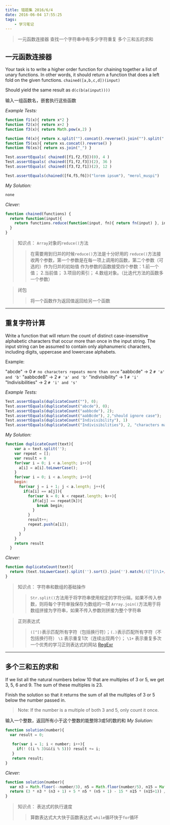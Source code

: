 ```yaml
---
title: 错题集 2016/6/4
date: 2016-06-04 17:55:25
tags: 
    - 学习笔记
---
```


> 一元函数连接器
> 查找一个字符串中有多少字符重复
> 多个三和五的求和

<!-- more -->
## 一元函数连接器
Your task is to write a higher order function for chaining together a list of unary functions. In other words, it should return a function that does a left fold on the given functions.
`chained([a,b,c,d])(input)`

Should yield the same result as
`d(c(b(a(input))))`

输入一组函数名，嵌套执行这些函数

*Example Tests:*
```javascript
function f1(x){ return x*2 }
function f2(x){ return x+2 }
function f3(x){ return Math.pow(x,2) }

function f4(x){ return x.split("").concat().reverse().join("").split(" ")}
function f5(xs){ return xs.concat().reverse() }
function f6(xs){ return xs.join("_") }

Test.assertEquals( chained([f1,f2,f3])(0), 4 )
Test.assertEquals( chained([f1,f2,f3])(2), 36 )
Test.assertEquals( chained([f3,f2,f1])(2), 12 )

Test.assertEquals(chained([f4,f5,f6])("lorem ipsum"), "merol_muspi")
```
*My Solution:*
```javascript
none
```

*Clever:*
```javascript
function chained(functions) {
  return function(input){
    return functions.reduce(function(input, fn){ return fn(input) }, input);
  }
}
```
> 知识点：
> `Array`对象的`reduce()`方法
>> 在需要用到归并的时候`reduce()`方法是十分好用的
>> `reduce()`方法接收两个参数，第一个参数是在每一项上调用的函数，第二个参数（可选的）作为归并的初始值
>> 作为参数的函数接受四个参数：1.前一个值； 2.当前值； 3.项目的索引； 4.数组对象。（比迭代方法的函数多一个参数）

> 闭包
>> 将一个函数作为返回值返回给另一个函数

------------

## 重复字符计算
Write a function that will return the count of distinct case-insensitive alphabetic characters that occur more than once in the input string. The input string can be assumed to contain only alphanumeric characters, including digits, uppercase and lowercase alphabets.

Example:

"abcde" -> 0 `# no characters repeats more than once`
"aabbcde" -> 2 `# 'a' and 'b'`
"aabbcdeB" -> 2 `# 'a' and 'b'`
"indivisibility" -> 1 `# 'i'`
"Indivisibilities" -> 2 `# 'i' and 's'`

*Example Tests:*
```javascript
Test.assertEquals(duplicateCount(""), 0);
Test.assertEquals(duplicateCount("abcde"), 0);
Test.assertEquals(duplicateCount("aabbcde"), 2);
Test.assertEquals(duplicateCount("aabBcde"), 2,"should ignore case");
Test.assertEquals(duplicateCount("Indivisibility"), 1)
Test.assertEquals(duplicateCount("Indivisibilities"), 2, "characters may not be adjacent")
```
*My Solution:*
```javascript
function duplicateCount(text){
    var a = text.split('');
    var repeat = [];
    var result = 0
    for(var i = 0; i < a.length; i++){
      a[i] = a[i].toLowerCase();
    }
    for(var i = 0; i < a.length; i++){
    begin:
      for(var j = i + 1; j < a.length; j++){
        if(a[i] == a[j]){
          for(var k = 0; k < repeat.length; k++){
            if(a[j] == repeat[k]){
              break begin;
            }
          }
          result++;
          repeat.push(a[i]);
        }
      }
    }
    return result
  }
```
*Clever:*
```javascript
function duplicateCount(text){
  return (text.toLowerCase().split('').sort().join('').match(/([^])\1+/g) || []).length;
}
```
> 知识点：
> 字符串和数组的基础操作
>> `Str.split()`方法用于将字符串使用规定的字符分隔，如果不传入参数，则将每个字符单独保存为数组的一项
>> `Array.join()`方法用于将数组拼接为字符串，如果不传入参数则拼接为整个字符串

> 正则表达式
>> `([^])`表示匹配所有字符（包括换行符）；`(.)`表示匹配所有字符（不包括换行符）
> `\1` 表示重复1次（连续出现两个）； `\1+` 表示重复多次
> 一个优秀的学习正则表达式的网站 [RegExr](http://www.regexr.com/)

-------------------

## 多个三和五的求和
If we list all the natural numbers below 10 that are multiples of 3 or 5, we get 3, 5, 6 and 9. The sum of these multiples is 23.

Finish the solution so that it returns the sum of all the multiples of 3 or 5 below the number passed in.
> Note: If the number is a multiple of both 3 and 5, only count it once.

输入一个整数，返回所有小于这个整数的能整除3或5的数的和
*My Solution:*
```javascript
function solution(number){
  var result = 0;
    
   for(var i = 1; i < number; i++){
     if(! ((i % 3)&&(i % 5))) result += i;
   }
   return result;
}
```
*Clever:*
```javascript
function solution(number){
  var n3 = Math.floor(--number/3), n5 = Math.floor(number/5), n15 = Math.floor(number/15);
  return (3 * n3 * (n3 + 1) + 5 * n5 * (n5 + 1) - 15 * n15 * (n15+1)) /2;
}
```
> 知识点：
> 表达式的执行速度
>> 算数表达式大大快于函数表达式
>> `while`循环快于`for`循环